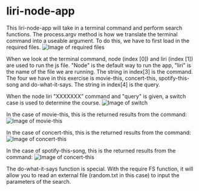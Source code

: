 # liri-node-app

This liri-node-app will take in a terminal command and perform search functions. 
The process.argv method is how we translate the terminal command into a useable argument.
To do this, we have to first load in the required files. 
![Image of required files](https://pmack99.github.com/images/requiredFiles.png)

When we look at the terminal command, node (index [0])  and liri (index [1]) are used to run the js file. 
"Node" is the default way to run the app, "liri" is the name of the file we are running. 
The string in index[3] is the command. The four we have in this exercise is movie-this, concert-this, spotify-this-song and do-what-it-says.
The string in index[4] is the query. 


When the node liri "XXXXXXX" command and "query" is given, a switch case is used to determine the course.
![Image of switch](https://pmack99.github.com/images/switch.png)

In the case of movie-this, this is the returned results from the command:
![Image of movie-this](https://pmack99.github.com/images/movie-This.png)

In the case of concert-this, this is the returned results from the command:
![Image of concert-this](https://pmack99.github.com/images/concert.This.png)

In the case of spotify-this-song, this is the returned results from the command:
![Image of concert-this](https://pmack99.github.com/images/concert.spotify.png)

The do-what-it-says function is special.
With the require FS function, it will allow you to read an external file (random.txt in this case) to input the parameters of the search.



